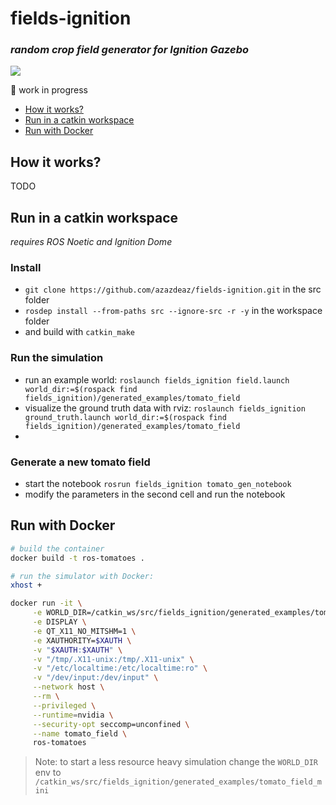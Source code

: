 # fields-ignition 
### *random crop field generator for Ignition Gazebo*

![](images/demo.gif)

:construction: work in progress

 - [How it works?](#how-it-works)
 - [Run in a catkin workspace](#run-in-a-catkin-workspace)
 - [Run with Docker](#run-with-docker)

## How it works?
 TODO

## Run in a catkin workspace
*requires ROS Noetic and Ignition Dome*

### Install
 - `git clone https://github.com/azazdeaz/fields-ignition.git` in the src folder
 - `rosdep install --from-paths src --ignore-src -r -y` in the workspace folder
 -  and build with `catkin_make`

### Run the simulation
 - run an example world: `roslaunch fields_ignition field.launch world_dir:=$(rospack find fields_ignition)/generated_examples/tomato_field`
 - visualize the ground truth data with rviz: `roslaunch fields_ignition ground_truth.launch world_dir:=$(rospack find fields_ignition)/generated_examples/tomato_field`
 - 
### Generate a new tomato field
 - start the notebook `rosrun fields_ignition tomato_gen_notebook`
 - modify the parameters in the second cell and run the notebook

 
## Run with Docker
```bash
# build the container
docker build -t ros-tomatoes .
```

```bash
# run the simulator with Docker:
xhost +

docker run -it \
     -e WORLD_DIR=/catkin_ws/src/fields_ignition/generated_examples/tomato_field \
     -e DISPLAY \
     -e QT_X11_NO_MITSHM=1 \
     -e XAUTHORITY=$XAUTH \
     -v "$XAUTH:$XAUTH" \
     -v "/tmp/.X11-unix:/tmp/.X11-unix" \
     -v "/etc/localtime:/etc/localtime:ro" \
     -v "/dev/input:/dev/input" \
     --network host \
     --rm \
     --privileged \
     --runtime=nvidia \
     --security-opt seccomp=unconfined \
     --name tomato_field \
     ros-tomatoes
```
> Note: to start a less resource heavy simulation change the `WORLD_DIR` env to `/catkin_ws/src/fields_ignition/generated_examples/tomato_field_mini` 
